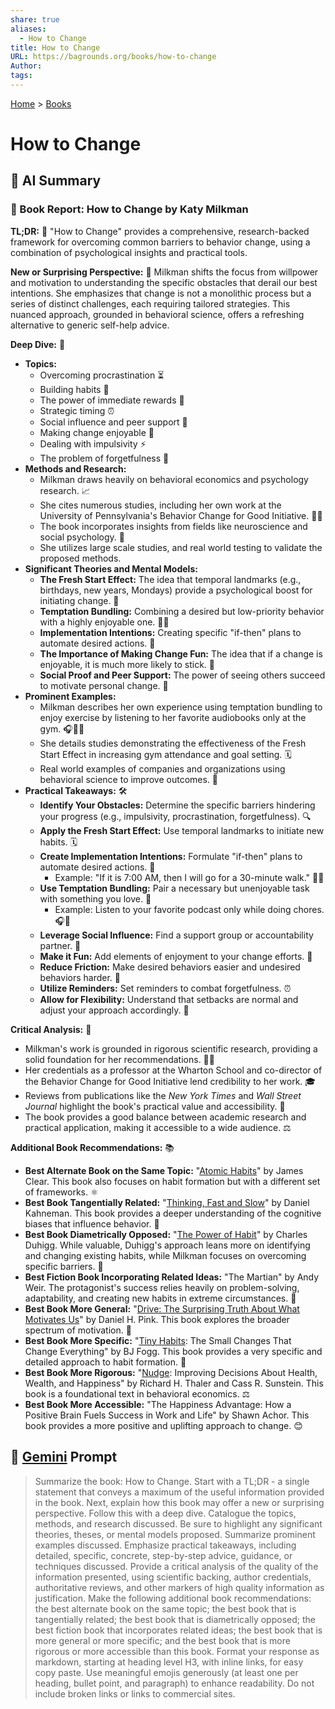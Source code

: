 ```yaml
---
share: true
aliases:
  - How to Change
title: How to Change
URL: https://bagrounds.org/books/how-to-change
Author: 
tags: 
---
```

[Home](../index.md) > [Books](./index.md)  
# How to Change  
## 🤖 AI Summary  
### 📖 Book Report: How to Change by Katy Milkman  
**TL;DR:** 🚀 "How to Change" provides a comprehensive, research-backed framework for overcoming common barriers to behavior change, using a combination of psychological insights and practical tools.  
  
**New or Surprising Perspective:** 🤔 Milkman shifts the focus from willpower and motivation to understanding the specific obstacles that derail our best intentions. She emphasizes that change is not a monolithic process but a series of distinct challenges, each requiring tailored strategies. This nuanced approach, grounded in behavioral science, offers a refreshing alternative to generic self-help advice.  
  
**Deep Dive:** 🔬  
* **Topics:**  
    * Overcoming procrastination ⏳  
    * Building habits 🧱  
    * The power of immediate rewards 🎁  
    * Strategic timing ⏰  
    * Social influence and peer support 🤝  
    * Making change enjoyable 🥳  
    * Dealing with impulsivity ⚡  
    * The problem of forgetfulness 🧠  
* **Methods and Research:**  
    * Milkman draws heavily on behavioral economics and psychology research. 📈  
    * She cites numerous studies, including her own work at the University of Pennsylvania's Behavior Change for Good Initiative. 🧑‍🔬  
    * The book incorporates insights from fields like neuroscience and social psychology. 🧠  
    * She utilizes large scale studies, and real world testing to validate the proposed methods.  
* **Significant Theories and Mental Models:**  
    * **The Fresh Start Effect:** The idea that temporal landmarks (e.g., birthdays, new years, Mondays) provide a psychological boost for initiating change. 🌅  
    * **Temptation Bundling:** Combining a desired but low-priority behavior with a highly enjoyable one. 🤝🎁  
    * **Implementation Intentions:** Creating specific "if-then" plans to automate desired actions. 📝  
    * **The Importance of Making Change Fun:** The idea that if a change is enjoyable, it is much more likely to stick. 🥳  
    * **Social Proof and Peer Support:** The power of seeing others succeed to motivate personal change. 👥  
* **Prominent Examples:**  
    * Milkman describes her own experience using temptation bundling to enjoy exercise by listening to her favorite audiobooks only at the gym. 🎧🏋️‍♀️  
    * She details studies demonstrating the effectiveness of the Fresh Start Effect in increasing gym attendance and goal setting. 🗓️  
    * Real world examples of companies and organizations using behavioral science to improve outcomes. 🏢  
* **Practical Takeaways:** 🛠️  
    * **Identify Your Obstacles:** Determine the specific barriers hindering your progress (e.g., impulsivity, procrastination, forgetfulness). 🔍  
    * **Apply the Fresh Start Effect:** Use temporal landmarks to initiate new habits. 🗓️  
    * **Create Implementation Intentions:** Formulate "if-then" plans to automate desired actions. 📝  
        * Example: "If it is 7:00 AM, then I will go for a 30-minute walk." 🚶‍♀️  
    * **Use Temptation Bundling:** Pair a necessary but unenjoyable task with something you love. 🎁  
        * Example: Listen to your favorite podcast only while doing chores. 🎧🧹  
    * **Leverage Social Influence:** Find a support group or accountability partner. 🤝  
    * **Make it Fun:** Add elements of enjoyment to your change efforts. 🥳  
    * **Reduce Friction:** Make desired behaviors easier and undesired behaviors harder. 🚧  
    * **Utilize Reminders:** Set reminders to combat forgetfulness. ⏰  
    * **Allow for Flexibility:** Understand that setbacks are normal and adjust your approach accordingly. 🔄  
  
**Critical Analysis:** 🧐  
* Milkman's work is grounded in rigorous scientific research, providing a solid foundation for her recommendations. 🧑‍🔬  
* Her credentials as a professor at the Wharton School and co-director of the Behavior Change for Good Initiative lend credibility to her work. 🎓  
* Reviews from publications like the *New York Times* and *Wall Street Journal* highlight the book's practical value and accessibility. 📰  
* The book provides a good balance between academic research and practical application, making it accessible to a wide audience. ⚖️  
  
**Additional Book Recommendations:** 📚  
* **Best Alternate Book on the Same Topic:** "[Atomic Habits](./atomic-habits.md)" by James Clear. This book also focuses on habit formation but with a different set of frameworks. ⚛️  
* **Best Book Tangentially Related:** "[Thinking, Fast and Slow](./thinking-fast-and-slow.md)" by Daniel Kahneman. This book provides a deeper understanding of the cognitive biases that influence behavior. 🧠  
* **Best Book Diametrically Opposed:** "[The Power of Habit](./the-power-of-habit.md)" by Charles Duhigg. While valuable, Duhigg's approach leans more on identifying and changing existing habits, while Milkman focuses on overcoming specific barriers. 🔄  
* **Best Fiction Book Incorporating Related Ideas:** "The Martian" by Andy Weir. The protagonist's success relies heavily on problem-solving, adaptability, and creating new habits in extreme circumstances. 🚀  
* **Best Book More General:** "[Drive: The Surprising Truth About What Motivates Us](./drive-the-surprising-truth-about-what-motivates-us.md)" by Daniel H. Pink. This book explores the broader spectrum of motivation. 🚗  
* **Best Book More Specific:** "[Tiny Habits](./tiny-habits.md): The Small Changes That Change Everything" by BJ Fogg. This book provides a very specific and detailed approach to habit formation. 🤏  
* **Best Book More Rigorous:** "[Nudge](./nudge.md): Improving Decisions About Health, Wealth, and Happiness" by Richard H. Thaler and Cass R. Sunstein. This book is a foundational text in behavioral economics. ⚖️  
* **Best Book More Accessible:** "The Happiness Advantage: How a Positive Brain Fuels Success in Work and Life" by Shawn Achor. This book provides a more positive and uplifting approach to change. 😊  
  
## 💬 [Gemini](https://gemini.google.com) Prompt  
> Summarize the book: How to Change. Start with a TL;DR - a single statement that conveys a maximum of the useful information provided in the book. Next, explain how this book may offer a new or surprising perspective. Follow this with a deep dive. Catalogue the topics, methods, and research discussed. Be sure to highlight any significant theories, theses, or mental models proposed. Summarize prominent examples discussed. Emphasize practical takeaways, including detailed, specific, concrete, step-by-step advice, guidance, or techniques discussed. Provide a critical analysis of the quality of the information presented, using scientific backing, author credentials, authoritative reviews, and other markers of high quality information as justification. Make the following additional book recommendations: the best alternate book on the same topic; the best book that is tangentially related; the best book that is diametrically opposed; the best fiction book that incorporates related ideas; the best book that is more general or more specific; and the best book that is more rigorous or more accessible than this book. Format your response as markdown, starting at heading level H3, with inline links, for easy copy paste. Use meaningful emojis generously (at least one per heading, bullet point, and paragraph) to enhance readability. Do not include broken links or links to commercial sites.